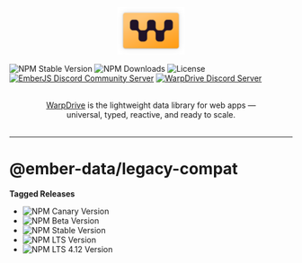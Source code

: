 <p align="center">
  <img
    class="project-logo"
    src="./logos/logo-yellow-slab.svg"
    alt="WarpDrive"
    width="120px"
    title="WarpDrive"
    />
</p>

![NPM Stable Version](https://img.shields.io/npm/v/ember-data/latest?label=version&style=flat&color=fdb155)
![NPM Downloads](https://img.shields.io/npm/dm/ember-data.svg?style=flat&color=fdb155)
![License](https://img.shields.io/github/license/warp-drive-data/warp-drive.svg?style=flat&color=fdb155)
[![EmberJS Discord Community Server](https://img.shields.io/badge/EmberJS-grey?logo=discord&logoColor=fdb155)](https://discord.gg/zT3asNS
)
[![WarpDrive Discord Server](https://img.shields.io/badge/WarpDrive-grey?logo=discord&logoColor=fdb155)](https://discord.gg/PHBbnWJx5S
)

<p align="center">
  <br>
  <a href="https://warp-drive.io">WarpDrive</a> is the lightweight data library for web apps &mdash;
  <br>
  universal, typed, reactive, and ready to scale.
  <br/><br/>
</p>

---

# @ember-data/legacy-compat

**Tagged Releases**

- ![NPM Canary Version](https://img.shields.io/npm/v/%40ember-data/legacy-compat/canary?label=%40canary&color=FFBF00)
- ![NPM Beta Version](https://img.shields.io/npm/v/%40ember-data/legacy-compat/beta?label=%40beta&color=ff00ff)
- ![NPM Stable Version](https://img.shields.io/npm/v/%40ember-data/legacy-compat/latest?label=%40latest&color=90EE90)
- ![NPM LTS Version](https://img.shields.io/npm/v/%40ember-data/legacy-compat/lts?label=%40lts&color=0096FF)
- ![NPM LTS 4.12 Version](https://img.shields.io/npm/v/%40ember-data/legacy-compat/lts-4-12?label=%40lts-4-12&color=bbbbbb)
